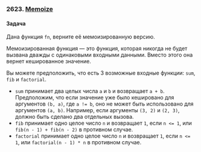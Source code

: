 ### 2623. [Memoize](https://leetcode.com/problems/memoize/?envType=study-plan-v2&envId=30-days-of-javascript)

#### Задача

Дана функция `fn`, верните её мемоизированную версию.

Мемоизированная функция — это функция, которая никогда не будет вызвана дважды с одинаковыми входными данными. Вместо этого она вернет кешированное значение.

Вы можете предположить, что есть 3 возможные входные функции: `sum`, `fib` и `factorial`.

- `sum` принимает два целых числа `a` и `b` и возвращает `a + b`. Предположим, что если значение уже было кешировано для аргументов `(b, a)`, где `a != b`, оно не может быть использовано для аргументов `(a, b)`. Например, если аргументы `(3, 2)` и `(2, 3)`, должно быть сделано два отдельных вызова.
- `fib` принимает одно целое число `n` и возвращает `1`, если `n <= 1`, или `fib(n - 1) + fib(n - 2)` в противном случае.
- `factorial` принимает одно целое число `n` и возвращает `1`, если `n <= 1`, или `factorial(n - 1) * n` в противном случае.
